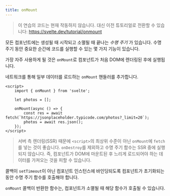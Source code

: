 ```yaml
---
title: onMount
---
```


> 이 연습의 코드는 현재 작동하지 않습니다. 대신 이전 튜토리얼로 전환할 수 있습니다: https://svelte.dev/tutorial/onmount

모든 컴포넌트에는 생성될 때 시작되고 소멸될 때 끝나는 _수명 주기_ 가 있습니다. 수명 주기 동안 중요한 순간에 코드를 실행할 수 있는 몇 가지 기능이 있습니다.

가장 자주 사용하게 될 것은 `onMount`로 컴포넌트가 처음 DOM에 렌더링된 후에 실행됩니다.

네트워크를 통해 일부 데이터를 로드하는 `onMount` 핸들러를 추가합니다.

```svelte
<script>
	import { onMount } from 'svelte';

	let photos = [];

	onMount(async () => {
		const res = await fetch(`https://jsonplaceholder.typicode.com/photos?_limit=20`);
		photos = await res.json();
	});
</script>
```

> 서버 측 렌더링(SSR) 때문에 `<script>`의 최상위 수준이 아닌 `onMount`에 `fetch`를 넣는 것이 좋습니다. `onDestroy`를 제외하고 수명 주기 함수는 SSR 중에 실행되지 않습니다. 즉, 컴포넌트가 DOM에 마운트된 후 느리게 로드되어야 하는 데이터를 가져오는 것을 피할 수 있습니다.

콜백이 `setTimeout`이 아닌 컴포넌트 인스턴스에 바인딩되도록 컴포넌트가 초기화되는 동안 수명 주기 함수를 호출해야 합니다.

`onMount` 콜백이 반환한 함수는, 컴포넌트가 소멸될 때 해당 함수가 호출될 수 있습니다.
